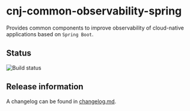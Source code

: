 # cnj-common-observability-spring

Provides common components to improve observability of cloud-native applications based on `Spring Boot`.

## Status

![Build status](https://codebuild.eu-west-1.amazonaws.com/badges?uuid=eyJlbmNyeXB0ZWREYXRhIjoiOHEyelYybHhUbnJVeUV5bUxKajFhYndHTm44b0RiUWpoYlByZG9hbnVoQVcrdnF4Z0xYUjl1NFI3K1pWaERBcUpnVGpJUnRQZ0I5YU16UnVIT3RwTTMwPSIsIml2UGFyYW1ldGVyU3BlYyI6InZWYkFsWmdmdEhndG94bW0iLCJtYXRlcmlhbFNldFNlcmlhbCI6MX0%3D&branch=main)

## Release information

A changelog can be found in [changelog.md](changelog.md).

